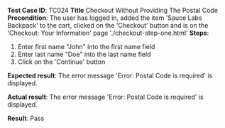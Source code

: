 **Test Case ID**: TC024
**Title** Checkout Without Providing The Postal Code
**Precondition**: The user has logged in, added the item 'Sauce Labs Backpack' to the cart, clicked on the 'Checkout' button and is on the 'Checkout: Your Information' page './checkout-step-one.html'
**Steps**:
1. Enter first name "John" into the first name field
2. Enter last name "Doe" into the last name field
3. Click on the 'Continue' button

**Expected result**: The error message 'Error: Postal Code is required' is displayed.

**Actual result**: The error message 'Error: Postal Code is required' is displayed.

**Result**: Pass